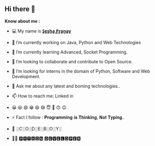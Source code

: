 ## Hi there 👋

**Know about me :**

- 💻 My name is **S̳e̳s̳h̳a̳ ̳P̳r̳a̳n̳a̳v̳**

- 🔭 I’m currently working on Java, Python and Web Technologies

- 🌱 I’m currently learning Advanced, Socket Programming.

- 👯 I’m looking to collaborate and contribute to Open Source.

- 🤔 I’m looking for interns in the domain of Python, Software and Web Development.

- 💬 Ask me about any latest and boming technologies..

- 📫 How to reach me: Linked in

- 😀 😃 😄 😁 😆 😅  😇 🙂 🙃 😉

- ⚡ Fact I follow : 𝐏𝐫𝐨𝐠𝐫𝐚𝐦𝐦𝐢𝐧𝐠 𝐢𝐬 𝐓𝐡𝐢𝐧𝐤𝐢𝐧𝐠, 𝐍𝐨𝐭 𝐓𝐲𝐩𝐢𝐧𝐠..

- 👀 ░C░O░D░E░B░O░Y░

- 👨‍💻 🅿🆈🆃🅷🅾🅽 🅳🅴🆅🅴🅻🅾🅿🅴🆁 


